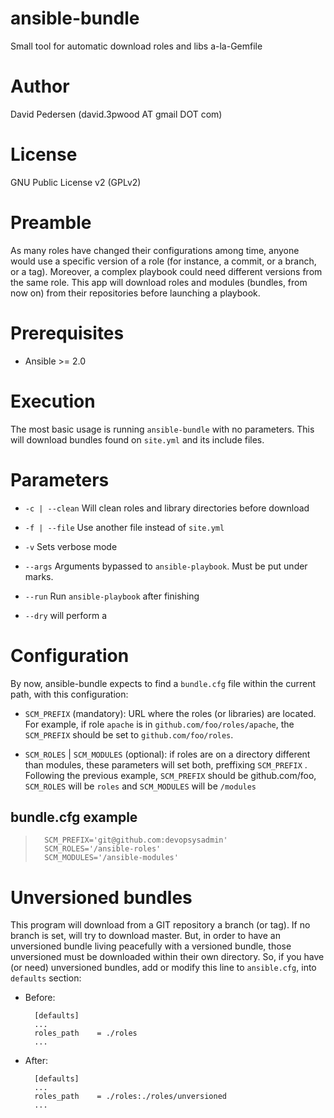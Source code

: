 # ansible-bundle

Small tool for automatic download roles and libs a-la-Gemfile

# Author
David Pedersen (david.3pwood AT gmail DOT com)

# License
GNU Public License v2 (GPLv2)

# Preamble

As many roles have changed their configurations among time, anyone would use a
specific version of a role (for instance, a commit, or a branch, or a tag).
Moreover, a complex playbook could need different versions from the same role. This app will download roles and modules (bundles, from now on) from their repositories before launching a playbook.

# Prerequisites

- Ansible >= 2.0

# Execution

The most basic usage is running `ansible-bundle` with no parameters. This will download bundles found on `site.yml` and its include files.

# Parameters

- `-c | --clean` Will clean roles and library directories before download

- `-f | --file` Use another file instead of `site.yml`

- `-v` Sets verbose mode

- `--args` Arguments bypassed to `ansible-playbook`. Must be put under marks.

- `--run` Run `ansible-playbook` after finishing

- `--dry` will perform a 

# Configuration

By now, ansible-bundle expects to find a `bundle.cfg` file within the current 
path, with this configuration:

- `SCM_PREFIX` (mandatory): URL where the roles (or libraries) are located. For example,
if role `apache` is in `github.com/foo/roles/apache`, the `SCM_PREFIX` should be set
to `github.com/foo/roles`.

- `SCM_ROLES` | `SCM_MODULES` (optional): if roles are on a directory different than modules,
these parameters will set both, preffixing `SCM_PREFIX` . Following the previous
example, `SCM_PREFIX` should be github.com/foo, `SCM_ROLES` will be `roles` and
`SCM_MODULES` will be `/modules`

## bundle.cfg example

>       SCM_PREFIX='git@github.com:devopsysadmin'
>       SCM_ROLES='/ansible-roles'
>       SCM_MODULES='/ansible-modules'

# Unversioned bundles

This program will download from a GIT repository a branch (or tag). If no branch is set, will try to download master. But, in order to have an unversioned bundle living peacefully with a versioned bundle, those unversioned must be downloaded within their own directory. So, if you have (or need) unversioned bundles, add or modify this line to `ansible.cfg`, into `defaults` section:

- Before:

        [defaults]
        ...
        roles_path    = ./roles
        ...

- After:
  
        [defaults]
        ...
        roles_path    = ./roles:./roles/unversioned
        ...
